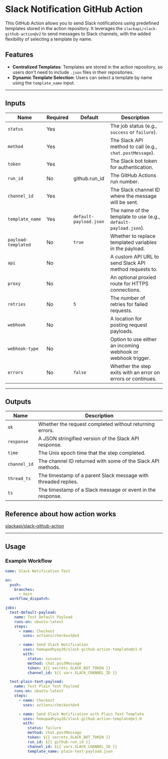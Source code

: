 # Slack Notification GitHub Action

This GitHub Action allows you to send Slack notifications using predefined templates stored in the action repository. It leverages the `slackapi/slack-github-action@v2` to send messages to Slack channels, with the added flexibility of selecting a template by name.

## Features

- **Centralized Templates**: Templates are stored in the action repository, so users don't need to include `.json` files in their repositories.
- **Dynamic Template Selection**: Users can select a template by name using the `template_name` input.

---

## Inputs

| Name               | Required | Default                  | Description                                                                 |
|--------------------|----------|--------------------------|-----------------------------------------------------------------------------|
| `status`           | Yes      |                          | The job status (e.g., `success` or `failure`).                             |
| `method`           | Yes      |                          | The Slack API method to call (e.g., `chat.postMessage`).                   |
| `token`            | Yes      |                          | The Slack bot token for authentication.                                    |
| `run_id`           | No       |  github.run_id           | The GitHub Actions run number.                                             |
| `channel_id`       | Yes      |                          | The Slack channel ID where the message will be sent.                       |
| `template_name`    | Yes      | `default-payload.json`   | The name of the template to use (e.g., `default-payload.json`).            |
| `payload-templated`| No       | `true`                   | Whether to replace templated variables in the payload.                     |
| `api`              | No       |                          | A custom API URL to send Slack API method requests to.                     |
| `proxy`            | No       |                          | An optional proxied route for HTTPS connections.                           |
| `retries`          | No       | `5`                      | The number of retries for failed requests.                                 |
| `webhook`          | No       |                          | A location for posting request payloads.                                   |
| `webhook-type`     | No       |                          | Option to use either an incoming webhook or webhook trigger.               |
| `errors`           | No       | `false`                  | Whether the step exits with an error on errors or continues.               |

---

## Outputs

| Name         | Description                                                                 |
|--------------|-----------------------------------------------------------------------------|
| `ok`         | Whether the request completed without returning errors.                    |
| `response`   | A JSON stringified version of the Slack API response.                      |
| `time`       | The Unix epoch time that the step completed.                               |
| `channel_id` | The channel ID returned with some of the Slack API methods.                |
| `thread_ts`  | The timestamp of a parent Slack message with threaded replies.             |
| `ts`         | The timestamp of a Slack message or event in the response.                 |

## Reference about how action works

[slackapi/slack-github-action](https://github.com/slackapi/slack-github-action)

---

## Usage

### Example Workflow

```yaml
name: Slack Notification Test

on:
  push:
    branches:
      - main
  workflow_dispatch:

jobs:
  test-default-payload:
    name: Test Default Payload
    runs-on: ubuntu-latest
    steps:
      - name: Checkout
        uses: actions/checkout@v4

      - name: Send Slack Notification 
        uses: hemupadhyay26/slack-github-action-template@v1.0
        with:
          status: success
          method: chat.postMessage
          token: ${{ secrets.SLACK_BOT_TOKEN }}
          channel_id: ${{ vars.SLACK_CHANNEL_ID }}

  test-plain-text-payload:
    name: Test Plain Text Payload
    runs-on: ubuntu-latest
    steps:
      - name: Checkout
        uses: actions/checkout@v4

      - name: Send Slack Notification with Plain Text Template
        uses: hemupadhyay26/slack-github-action-template@v1.0
        with:
          status: failure
          method: chat.postMessage
          token: ${{ secrets.SLACK_BOT_TOKEN }}
          run_id: ${{ github.run_id }}
          channel_id: ${{ vars.SLACK_CHANNEL_ID }}
          template_name: plain-text-payload.json
